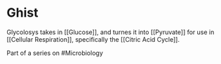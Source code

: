 # Ghist
Glycolosys takes in [[Glucose]], and turnes it into [[Pyruvate]] for use in [[Cellular Respiration]], specifically the [[Citric Acid Cycle]].

Part of a series on #Microbiology 